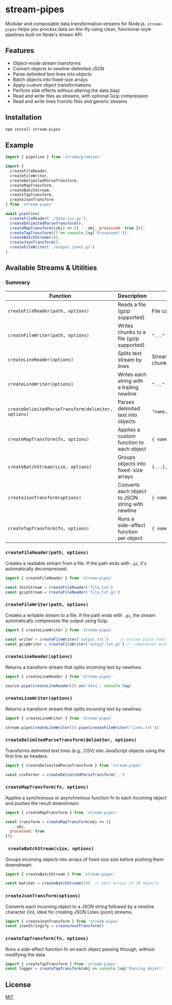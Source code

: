 # stream-pipes

Modular and composable data transformation streams for Node.js. 
`stream-pipes` helps you process data on-the-fly using clean, functional-style pipelines built on Node's stream API.

## Features

- Object-mode stream transforms
- Convert objects to newline-delimited JSON
- Parse delimited text lines into objects
- Batch objects into fixed-size arrays
- Apply custom object transformations
- Perform side effects without altering the data (tap)
- Read and write files as streams, with optional Gzip compression
- Read and write lines from/to files and generic streams

## Installation

```bash
npm install stream-pipes
```

## Example

```js
import { pipeline } from 'stream/promises'

import {
  createFileReader,
  createFileWriter,
  createDelimitedParseTransform,
  createMapTransform,
  createBatchStream,
  createTapTransform,
  createJsonTransform
} from 'stream-pipes'

await pipeline(
  createFileReader('./data.csv.gz'),
  createDelimitedParseTransform(),
  createMapTransform((obj) => ({ ...obj, processed: true })),
  createTapTransform(() => console.log('Processed!')),
  createBatchStream(10),
  createJsonTransform(),
  createFileWriter('./output.jsonl.gz')
)
```

## Available Streams & Utilities

### Summary

| Function                                            | Description                                      | Input                   | Output                         |
| ----------------------------------------------------| ------------------------------------------------ | ----------------------- | ------------------------------ |
| `createFileReader(path, options)`                   | Reads a file (gzip supported)                    | File content            | Stream of chunks               |
| `createFileWriter(path, options)`                   | Writes chunks to a file (gzip supported)         | `"..."` (string/buffer) | Writes raw data                |
| `createLineReader(options)`                         | Splits text stream by lines                      | Stream of text chunks   | One line per chunk (string)    |
| `createLineWriter(options)`                         | Writes each string with a trailing newline       | `"..."` (string)        | One line per write             |
| `createDelimitedParseTransform(delimiter, options)` | Parses delimited text into objects               | `"name,age\nAlice,30"`  | `{ name: "Alice", age: "30" }` |
| `createMapTransform(fn, options)`                   | Applies a custom function to each object         | `{ name: "Alice" }`     | `fn({ name: "Alice" })`        |
| `createBatchStream(size, options)`                  | Groups objects into fixed-size arrays            | `{...}, {...}`          | `[ {...}, {...}, {...} ]`      |
| `createJsonTransform(options)`                      | Converts each object to JSON string with newline | `{ name: "Alice" }`     | `"{"name":"Alice"}\n"`         |
| `createTapTransform(fn, options)`                   | Runs a side-effect function per object           | `{ name: "Alice" }`     | `{ name: "Alice" }`            |


### `createFileReader(path, options)`

Creates a readable stream from a file. If the path ends with `.gz`, it's automatically decompressed.

```js
import { createFileReader } from 'stream-pipes'

const textStream = createFileReader('file.txt')
const gzipStream = createFileReader('file.txt.gz')
```

### `createFileWriter(path, options)`
Creates a writable stream to a file. If the path ends with `.gz`, the stream automatically compresses the output using Gzip.

```js
import { createLineWriter } from 'stream-pipes'

const writer = createFileWriter('output.txt')     // writes plain text lines
const gzipWriter = createFileWriter('output.txt.gz') // compresses with gzip
```

### `createLineReader(options)`
Returns a transform stream that splits incoming text by newlines.

```js
import { createLineReader } from 'stream-pipes'

source.pipe(createLineReader()).on('data', console.log)
```
### `createLineWriter(options)`
Returns a transform stream that splits incoming text by newlines.

```js
import { createLineWriter } from 'stream-pipes'

stream.pipe(createLineWriter()).pipe(createFileWriter('lines.txt'))
```

### `createDelimitedParseTransform(delimiter, options)`
Transforms delimited text lines (e.g., CSV) into JavaScript objects using the first line as headers.

```js
import { createDelimitedParseTransform } from 'stream-pipes'

const csvParser = createDelimitedParseTransform(',')
```

### `createMapTransform(fn, options)`
Applies a synchronous or asynchronous function fn to each incoming object and pushes the result downstream.

```js
import { createMapTransform } from 'stream-pipes'

const transform = createMapTransform(obj => ({
  ...obj,
  processed: true
}))
```

### ` createBatchStream(size, options)`

Groups incoming objects into arrays of fixed size size before pushing them downstream.

```js
import { createBatchStream } from 'stream-pipes'

const batcher = createBatchStream(10)  // emit arrays of 10 objects
```
### `createJsonTransform(options)`
Converts each incoming object to a JSON string followed by a newline character (\n), ideal for creating JSON Lines (jsonl) streams.

```js
import { createJsonTransform } from 'stream-pipes'
const jsonStringify = createJsonTransform()
```

### `createTapTransform(fn, options)`
Runs a side-effect function fn on each object passing through, without modifying the data.

```js
import { createTapTransform } from 'stream-pipes'
const logger = createTapTransform(obj => console.log('Passing object:', obj))
```


## License

[MIT](LICENSE)